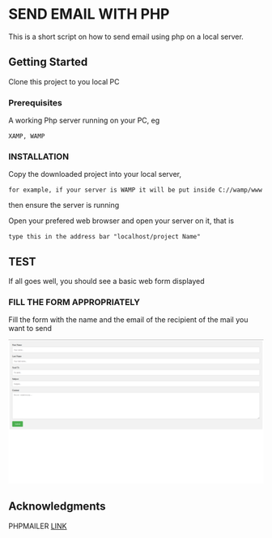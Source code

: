 # SEND EMAIL WITH PHP

This is a short script on how to send email using php on a local server.


## Getting Started

Clone this project to you local PC 

### Prerequisites

A working Php server running on your PC, eg 

```
XAMP, WAMP
```

### INSTALLATION

Copy the downloaded project into your local server,



```
for example, if your server is WAMP it will be put inside C://wamp/www
```
then ensure the server is running 

Open your prefered web browser and open your server on it, that is


```
type this in the address bar "localhost/project Name" 
```



## TEST

If all goes well, you should see a basic web form displayed

### FILL THE FORM APPROPRIATELY

Fill the form with the name and the email of the recipient of the mail you want to send

![Alt text](/pics.png?raw=true "Email Form")



## Acknowledgments
PHPMAILER <a href="https://github.com/PHPMailer/PHPMailer"> LINK</a>

